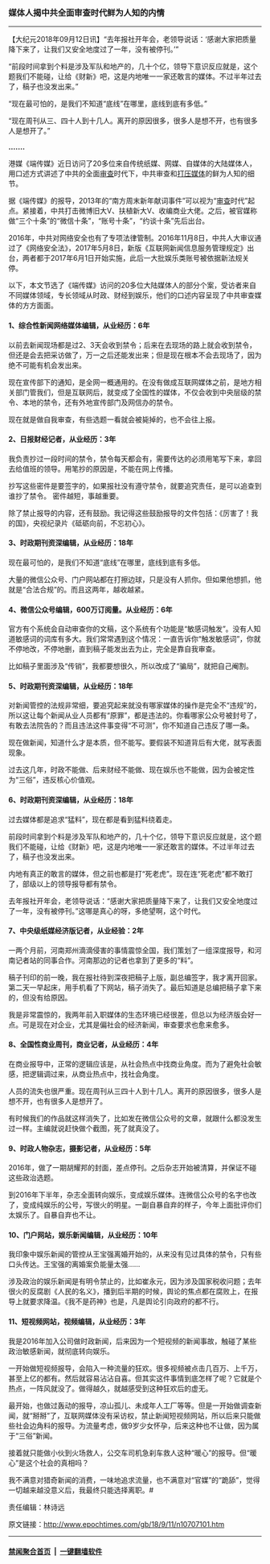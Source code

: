 ### 媒体人揭中共全面审查时代鲜为人知的内情
------------------------

<p>【大纪元2018年09月12日讯】“去年报社开年会，老领导说话：‘感谢大家把质量降下来了，让我们又安全地度过了一年，没有被停刊。’”</p>
<p>“前段时间拿到个料是涉及军队和地产的，几十个亿，领导下意识反应就是，这个题我们不能碰，让给《财新》吧，这是内地唯一一家还敢言的媒体。不过半年过去了，稿子也没发出来。”</p>
<p>“现在最可怕的，是我们不知道“底线”在哪里，底线到底有多低。”</p>
<p>“现在周刊从三、四十人到十几人。离开的原因很多，很多人是想不开，也有很多人是想开了。”</p>
<p><b>…….<span class="Apple-converted-space"> </span></b></p>
<p>港媒《端传媒》近日访问了20多位来自传统纸媒、网媒、自媒体的大陆媒体人，用口述方式讲述了中共的全面<a href="http://www.epochtimes.com/gb/tag/%E5%AE%A1%E6%9F%A5.html">审查</a>时代下，中共审查和<a href="http://www.epochtimes.com/gb/tag/%E6%89%93%E5%8E%8B%E5%AA%92%E4%BD%93.html">打压媒体</a>的鲜为人知的细节。</p>
<p>据《端传媒》的报导，2013年的“南方周末新年献词事件”可以视为“<a href="http://www.epochtimes.com/gb/tag/%E5%AE%A1%E6%9F%A5.html">审查</a>时代”起点。紧接着，中共打击微博旧大V、扶植新大V、收编商业大佬。之后，被官媒称做“三个十条”的“微信十条”，“账号十条”，“约谈十条”先后出台。</p>
<p>2016年，中共对网络安全也有了专项法律管制。2016年11月8日，中共人大审议通过了《网络安全法》，2017年5月8日，新版《互联网新闻信息服务管理规定》出台，两者都于2017年6月1日开始实施，此后一大批娱乐类账号被依据新法规关停。</p>
<p>以下，本文节选了《端传媒》访问的20多位大陆媒体人的部分个案，受访者来自不同媒体领域，专长领域从时政、财经到娱乐，他们的口述内容呈现了中共审查媒体的方方面面。<span class="Apple-converted-space"> </span></p>
<h4>1、综合性新闻网络媒体编辑，从业经历：6年</h4>
<p>以前去新闻现场都是过2、3天会收到禁令；后来在去现场的路上就会收到禁令，但还是会去把采访做了，万一之后还能发出来；但是现在根本不会去现场了，因为绝不可能有机会发出来。</p>
<p>现在宣传部下的通知，是全网一概通用的。在没有做成互联网媒体之前，是地方相关部门管我们，但是互联网后，就变成了全国性的媒体，不仅会收到中央层级的禁令、本地的禁令，还有外地宣传部门及网信办的禁令。</p>
<p>现在就是做自我审查，有些选题一看就会被毙掉的，也不会往上报。</p>
<h4>2、日报财经记者，从业经历：3年</h4>
<p>我负责抄过一段时间的禁令，禁令每天都会有，需要传达的必须用笔写下来，拿回去给值班的领导。用笔抄的原因是，不能在网上传播。</p>
<p>抄写这些密件是要签字的，如果报社没有遵守禁令，就要追究责任，是可以追查到谁抄了禁令。 密件越短，事越重要。</p>
<p>除了禁止报导的内容，还有鼓励。我记得这些鼓励报导的文件包括：《厉害了！我的国》，央视纪录片《砥砺向前，不忘初心》。</p>
<h4>3、时政期刊资深编辑，从业经历：18年</h4>
<p>现在最可怕的，是我们不知道“底线”在哪里，底线到底有多低。</p>
<p>大量的微信公众号、门户网站都在打擦边球，只是没有人抓你。但如果他想抓，他就是“合法合规”的。而且这两年，越收越紧。</p>
<h4>4、微信公众号编辑，600万订阅量。从业经历：6年</h4>
<p>官方有个系统会自动审查你的文稿，这个系统有个功能是“敏感词触发”。没有人知道敏感词的词库有多大。我们常常遇到这个情况：一直告诉你“触发敏感词”，你就不停地改，不停地删，直到稿子能发出去为止，完全是靠自我审查。</p>
<p>比如稿子里面涉及“传销”，我都要想很久，所以改成了“骗局”，就把自己阉割。</p>
<h4>5、时政期刊资深编辑，从业经历：18年</h4>
<p>对新闻管控的法规非常细，要追究起来就没有哪家媒体的操作是完全不“违规”的，所以这让每个新闻从业人员都有“原罪”，都是违法的。你看哪家公众号被封号了，有敢去法院告的？而且违法这件事变得“不可测”，你不知道自己违反了哪一条。</p>
<p>现在做新闻，知道什么才是本质，但不能写。要假装不知道背后有大佬，就写表面现象。</p>
<p>过去这几年，时政不能做、后来财经不能做、现在娱乐也不能做，因为会被定性为“三俗”，违反核心价值观。<span class="Apple-converted-space"> </span></p>
<h4>6、时政期刊资深编辑，从业经历：18年</h4>
<p>过去媒体都是追求“猛料”，现在都是看到猛料绕着走。</p>
<p>前段时间拿到个料是涉及军队和地产的，几十个亿，领导下意识反应就是，这个题我们不能碰，让给《财新》吧，这是内地唯一一家还敢言的媒体。不过半年过去了，稿子也没发出来。</p>
<p>内地有真正的敢言的媒体，但之前也都是打“死老虎”。现在连“死老虎”都不敢打了，部级以上的领导报导都有禁令。</p>
<p>去年报社开年会，老领导说话：“感谢大家把质量降下来了，让我们又安全地度过了一年，没有被停刊。”这哪是真心的呀，多绝望啊，这个时代。</p>
<h4>7、中央级纸媒经济版记者，从业经验：2年</h4>
<p>一两个月前，河南郑州滴滴侵害的事情震惊全国，我们策划了一组深度报导，和河南记者站的同事合作。河南那边的记者也拿到了更多的“料”。</p>
<p>稿子刊印的前一晚，我在报社待到深夜把稿子上版，副总编签字，我才离开回家。第二天一早起床，用手机看了下网站，稿子消失了。最后知道是总编把稿子拿下来的，但没有给原因。</p>
<p>我是非常震惊的，我两年前入职媒体的生态环境已经很差，但总以为经济版会好一点。可是现在对企业，尤其是偏社会的经济新闻，审查要求也愈来愈多。</p>
<h4>8、全国性商业周刊，商业记者，从业经历：4年</h4>
<p>在商业报导中，正常的逻辑应该是，从社会热点中找商业角度。而为了避免社会敏感，把逻辑调过来，从商业热点中，找社会角度。</p>
<p>人员的流失也很严重。现在周刊从三四十人到十几人。离开的原因很多，很多人是想不开，也有很多人是想开了。</p>
<p>有时候我们的作品就这样消失了，比如发在微信公众号的文章，就跟什么都没发生过一样。主编就说赶快做个截图，死了就真没了。<span class="Apple-converted-space"> </span></p>
<h4>9、时政人物杂志，摄影记者，从业经历：5年</h4>
<p>2016年，做了一期胡耀邦的封面，差点停刊。之后杂志开始被清算，并保证不碰这些政治选题。</p>
<p>到2016年下半年，杂志全面转向娱乐，变成娱乐媒体。连微信公众号的名字也改了，变成纯娱乐的公号，写很火的明星。一副自暴自弃的样子，今年上面批评你们太娱乐了。自暴自弃也不让。</p>
<h4>10、门户网站，娱乐新闻编辑，从业经历：10年</h4>
<p>我印象中娱乐新闻的管控从王宝强离婚开始的，从来没有见过具体的禁令，只有些口头传达。王宝强的离婚案负能量太强……</p>
<p>涉及政治的娱乐新闻是有明令禁止的，比如崔永元，因为涉及国家税收问题；去年很火的反腐剧《人民的名义》，播到后半期的时候，舆论的焦点都在腐败上，在报导上就要求降温。《我不是药神》也是，凡是舆论引向政府的都不行。</p>
<h4>11、短视频网站，视频编辑，从业经历：3年</h4>
<p>我是2016年加入公司做时政新闻，后来因为一个短视频的新闻事故，触碰了某些政治敏感新闻，就彻底转向娱乐。</p>
<p>一开始做短视频报导，会陷入一种流量的狂欢。很多视频被点击几百万、上千万，甚至上亿的都有。然后就容易沾沾自喜。但其实这件事情到底怎样了呢？它就是个热点，一阵风就没了。做得越久，就越感受到这种狂欢后的虚无。</p>
<p>最开始，也做过轰动的报导，凉山孤儿、未成年人工厂等等。但是一开始做调查新闻，就“掰掰”了，互联网媒体没有采访权，禁止新闻短视频网站，所以后来只能做些社会边角料的报导。为流量考虑，做9岁少女怀孕，后来这种也不让做，因为属于“三俗”新闻。</p>
<p>接着就只能做小伙到火场救人，公交车司机急刹车救人这种“暖心”的报导。但“暖心”是这个社会的真相吗？</p>
<p>我不满意对猎奇新闻的消费，一味地追求流量，也不满意对“官媒”的“跪舔”，觉得一切越来越没意义后，我最终只能选择离职。#</p>
<p>责任编辑：林诗远</p>

原文链接：http://www.epochtimes.com/gb/18/9/11/n10707101.htm


------------------------
#### [禁闻聚合首页](https://github.com/gfw-breaker/banned-news/blob/master/README.md) &nbsp;|&nbsp;  [一键翻墙软件](https://github.com/gfw-breaker/nogfw/blob/master/README.md)